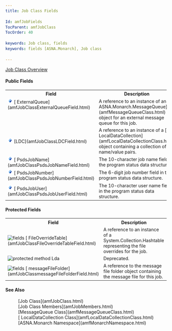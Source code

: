 ```yaml
---
title: Job Class Fields

Id: amfJobFields
TocParent: amfJobClass
TocOrder: 40

keywords: Job class, fields
keywords: fields [ASNA.Monarch], Job class

---
```


[Job Class Overview](amfJobClass.html) 
<!-- start public properties table -->	

#### Public Fields
<table class="mytable" cellspacing="0" cellpadding="4" width="90%">
          <colgroup>
            <col width="30%" />
            <col width="70%" />
          </colgroup>
          <tr>
            <th>Field</th>
            <th>Description</th>
          </tr>
<!-- end copy BUT put in extra div and end of table -->
          <tr valign="top">
            <td><img id="Img8" style="WIDTH: 16px; HEIGHT: 16px" alt="public fields" src="Images/Field.bmp" border="0" x-maintain-ratio="TRUE" />
              [
            ExternalQueue](amfJobClassExternalQueueField.html)
            </td>
            <td>A reference to an instance of
          an 
          [
          ASNA.Monarch.MessageQueue](amfMessageQueueClass.html) object for an external
          message queue for this job.</td>
          </tr>
          <tr>
            <td><img id="Img1" style="WIDTH: 16px; HEIGHT: 16px" alt="public fields" src="Images/Field.bmp" border="0" x-maintain-ratio="TRUE" />
              [LDC](amfJobClassLDCField.html)
            </td>
            <td>A reference to an instance of
          a 
          [
          LocalDataCollection](amfLocalDataCollectionClass.html) object containing a collection of
          name/value pairs.</td>
          </tr>
          <tr>
            <td><img id="Img4" style="WIDTH: 16px; HEIGHT: 16px" alt="public fields" src="Images/Field.bmp" border="0" x-maintain-ratio="TRUE" />
              [
            PsdsJobName](amfJobClassPsdsJobNameField.html)
            </td>
            <td>The 10-character job name
          field in the program status data structure.</td>
          </tr>
          <tr>
            <td><img id="Img22" style="WIDTH: 16px; HEIGHT: 16px" alt="public fields" src="Images/Field.bmp" border="0" x-maintain-ratio="TRUE" />
              [
            PsdsJobNumber](amfJobClassPsdsJobNumberField.html)
            </td>
            <td>The 6-digit job number field
          in the program status data structure.</td>
          </tr>
          <tr>
            <td><img id="Img23" style="WIDTH: 16px; HEIGHT: 16px" alt="public fields" src="Images/Field.bmp" border="0" x-maintain-ratio="TRUE" />
              [
            PsdsJobUser](amfJobClassPsdsJobUserField.html)
            </td>
            <td>The 10-character user name
          field in the program status data structure.</td>
          </tr>
</table>

<!-- start public properties table -->	

#### Protected Fields
<table class="mytable" cellspacing="0" cellpadding="4" width="90%">
          <colgroup>
            <col width="30%" />
            <col width="70%" />
          </colgroup>
          <tr>
            <th>Field</th>
            <th>Description</th>
          </tr>
<!-- end copy BUT put in extra div and end of table -->
          <tr>
            <td><img id="Img2" style="WIDTH: 16px; HEIGHT: 16px" alt="fields" src="Images/
ProtectedField.bmp" width="15" border="0" x-maintain-ratio="TRUE" />
              [
            FileOverrideTable](amfJobClassFileOverrideTableField.html)
            </td>
            <td>A reference to an
          instance of a System.Collection.Hashtable representing
          the file overrides for the job.</td>
          </tr>
          <tr>
            <td><img style="WIDTH: 16px; HEIGHT: 16px" alt="protected method" src="Images/
ProtectedField.bmp" width="15" border="0" x-maintain-ratio="TRUE" /> Lda</td>
            <td>Deprecated.</td>
          </tr>
          <tr>
            <td><img id="Img25" style="WIDTH: 16px; HEIGHT: 16px" alt="fields" src="Images/
ProtectedField.bmp" width="15" border="0" x-maintain-ratio="TRUE" />
              [
            messageFileFolder](amfJobClassmessageFileFolderField.html)
            </td>
            <td>A reference to the message
          file folder object containing the message file for this
          job.</td>
          </tr>
</table>

#### See Also
<dl>
        <dd>[Job Class](amfJobClass.html)
        </dd><dd>
        [Job Class
        Members](amfJobMembers.html)</dd>
       <dd>[MessageQueue
    Class](amfMessageQueueClass.html)</dd>
    <dd>[
    LocalDataCollection Class](amfLocalDataCollectionClass.html)</dd>
        <dd>[ASNA.Monarch
        Namespace](amfMonarchNamespace.html)</dd>
</dl>

